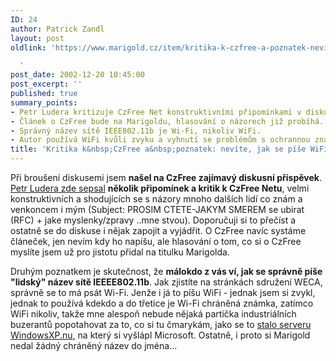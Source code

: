 ```yaml
---
ID: 24
author: Patrick Zandl
layout: post
oldlink: 'https://www.marigold.cz/item/kritika-k-czfree-a-poznatek-nevite-jak-se-pise-wifi

  '
post_date: 2002-12-20 10:45:00
post_excerpt: ''
published: true
summary_points:
- Petr Ludera kritizuje CzFree Net konstruktivními připomínkami v diskusním příspěvku.
- Článek o CzFree bude na Marigoldu, hlasování o názorech již probíhá.
- Správný název sítě IEEE802.11b je Wi-Fi, nikoliv WiFi.
- Autor používá WiFi kvůli zvyku a vyhnutí se problémům s ochrannou známkou.
title: 'Kritika k&nbsp;CzFree a&nbsp;poznatek: nevíte, jak se píše WiFi :)'
---
```


<p>
Při broušení diskusemi jsem <STRONG>našel na CzFree zajímavý diskusní příspěvek</STRONG>. <A href="http://www.czfree.net/forum/showthread.php?threadid=1827" target=_blank>Petr Ludera zde sepsal</A> <STRONG>několik připomínek a kritik k CzFree Netu</STRONG>, velmi konstruktivních a shodujících se s názory mnoho dalších lidí co znám&#160;a venkoncem i mým (Subject: PROSIM CTETE-JAKYM SMEREM se ubirat (RFC) + jake myslenky/zpravy ..mne stvou). Doporučuji si to přečíst a ostatně se do diskuse i nějak zapojit a vyjádřit. O CzFree navíc systáme článeček, jen nevím kdy ho napíšu, ale hlasování o tom, co si o CzFree myslíte jsem už pro jistotu přidal na titulku Marigolda. </p>

<p>
Druhým poznatkem je skutečnost, že <STRONG>málokdo z vás ví, jak se správně píše "lidský" název sítě IEEEE802.11b</STRONG>. Jak zjistíte na stránkách sdružení WECA, správně se to má psát Wi-Fi. Jenže i já to píšu WiFi - jednak jsem si zvykl, jednak to používá kdekdo a do třetice je Wi-Fi chráněná známka, zatímco WiFi nikoliv, takže mne alespoň nebude nějaká partička industriálních buzerantů popotahovat za to, co si tu čmarykám, jako se to <A href="http://www.technet.cz/novinky/internetnews/winxpnu021214.html" target=_blank>stalo serveru WindowsXP.nu</A>, na který si vyšlápl Microsoft. Ostatně, i proto si Marigold nedal žádný chráněný název do jména...</p>